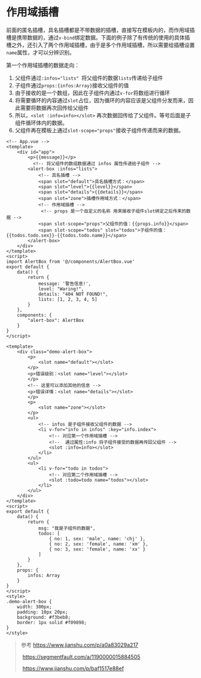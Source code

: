 # 作用域插槽

前面的匿名插槽，具名插槽都是不带数据的插槽，直接写在模板内的，而作用域插槽是携带数据的，通过`v-bind`绑定数据。下面的例子除了有传统的使用的具体插槽之外，还引入了两个作用域插槽，由于是多个作用域插槽，所以需要给插槽设置`name`属性，才可以分辨识别。

第一个作用域插槽的数据走向：

1. 父组件通过`:infos="lists" `将父组件的数据`lists`传递给子组件
2. 子组件通过`props:{infos:Array}`接收父组件的值
3. 由于接收的是一个数组，因此在子组件内通过`v-for`将数组进行循环
4. 将需要循环的内容通过`slot`占位，因为循环的内容应该是父组件分发而来，因此需要将数据再次回传给父组件
5. 所以，`<slot :info=info></slot>` 再次数据回传给了父组件。等号后面是子组件循环体内的数据。
6. 父组件再在模板上通过`slot-scope="props"`接收子组件传递而来的数据。

```vue
<!-- App.vue -->
<template>
    <div id="app">
        <p>{{message}}</p>
          <!-- 将父组件的数组数据通过 infos 属性传递给子组件 -->
        <alert-box :infos="lists">
            <!-- 具名插槽 -->
            <span slot="default">具名插槽方式：</span>
            <span slot="level">{{level}}</span>
            <span slot="details">{{details}}</span>
            <span slot="zone">插槽作用域方式：</span>
            <!-- 作用域插槽 -->
             <!-- props 是一个自定义的名称 用来接收子组件slot绑定之后传来的数据 -->
            <span slot-scope="props">父组件的值：{{props.info}}</span>
            <span slot-scope="todos" slot="todos">子组件的值：{{todos.todo.sex}}-{{todos.todo.name}}</span>
        </alert-box>
    </div>
</template>
<script>
import AlertBox from '@/components/AlertBox.vue'
export default {
    data() {
        return {
            message: '警告信息!',
            level: "Waring!",
            details: "404 NOT FOUND!",
            lists: [1, 2, 3, 4, 5]
        }
    },
    components: {
        "alert-box": AlertBox
    }
}
</script>
```

```vue
<template>
    <div class="demo-alert-box">
        <p>
            <slot name="default"></slot>
        </p>
        <p>错误级别：<slot name="level"></slot>
        </p>
        <!-- 这里可以添加其他的信息 -->
        <p>错误详情：<slot name="details"></slot>
        </p>
        <p>
            <slot name="zone"></slot>
        </p>
        <ul>
            <!-- infos 是子组件接收父组件的数据 -->
            <li v-for="info in infos" :key="info.index">
                <!-- 对应第一个作用域插槽 -->
                <!--  通过属性:info 将子组件接受的数据再传回父组件 -->
                <slot :info=info></slot>
            </li>
        </ul>
        <ul>
            <li v-for="todo in todos">
                <!-- 对应第二个作用域插槽 -->
                <slot :todo=todo name="todos"></slot>
            </li>
        </ul>
    </div>
</template>
<script>
export default {
    data() {
        return {
            msg: "我是子组件的数据",
            todos: [
                { no: 1, sex: 'male', name: 'chj' },
                { no: 2, sex: 'female', name: 'xm' },
                { no: 3, sex: 'female', name: 'xx' }
            ]
        }
    },
    props: {
        infos: Array
    }
}
</script>
<style>
.demo-alert-box {
    width: 300px;
    padding: 10px 20px;
    background: #f3beb8;
    border: 1px solid #f09898;
}
</style>
```

> 参考 https://www.jianshu.com/p/a0a83029a217
>
> ​	https://segmentfault.com/a/1190000015884505
>
> ​	https://www.jianshu.com/p/baf1517e88ef
